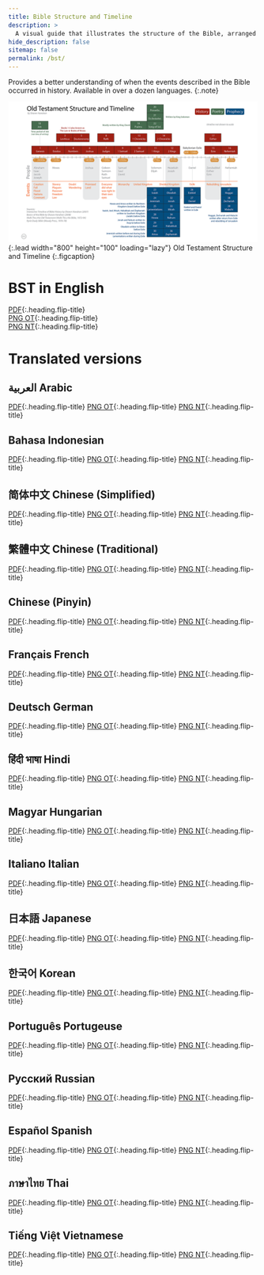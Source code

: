 ```yaml
---
title: Bible Structure and Timeline
description: >
  A visual guide that illustrates the structure of the Bible, arranged chronologically. 
hide_description: false
sitemap: false
permalink: /bst/
---
```


Provides a better understanding of when the events described in the Bible occurred in history. 
Available in over a dozen languages.
{:.note}

![Full-width image](../assets/img/projects/bstot.png){:.lead width="800" height="100" loading="lazy"}
Old Testament Structure and Timeline
{:.figcaption}


# BST in English
[PDF](../assets/pdfs/BibleStructureTimeline.pdf){:.heading.flip-title} <span class="icon-file-pdf"></span>  
[PNG OT](../assets/img/projects/bstot.png){:.heading.flip-title} <span class="icon-file-picture"></span>  
[PNG NT](../assets/img/projects/bstnt.png){:.heading.flip-title} <span class="icon-file-picture"></span>

# Translated versions  
## العربية Arabic 
[PDF](../assets/pdfs/الترتيبالزمنيوالهيكليالكتابالمقدس.pdf){:.heading.flip-title} <span class="icon-file-pdf"></span>
[PNG OT](){:.heading.flip-title} <span class="icon-file-picture"></span>
[PNG NT](){:.heading.flip-title} <span class="icon-file-picture"></span>

## Bahasa Indonesian
[PDF](../assets/pdfs/StrukturdanKronologiAlkitab_BahasaIndonesia.pdf){:.heading.flip-title} <span class="icon-file-pdf"></span>
[PNG OT](){:.heading.flip-title} <span class="icon-file-picture"></span>
[PNG NT](){:.heading.flip-title} <span class="icon-file-picture"></span>

## 简体中文 Chinese (Simplified)
[PDF](../assets/pdfs/圣经架构与时间表(简化字).pdf){:.heading.flip-title} <span class="icon-file-pdf"></span>
[PNG OT](){:.heading.flip-title} <span class="icon-file-picture"></span>
[PNG NT](){:.heading.flip-title} <span class="icon-file-picture"></span>

## 繁體中文 Chinese (Traditional)
[PDF](../assets/pdfs/聖經架構與時間表(繁體字).pdf){:.heading.flip-title} <span class="icon-file-pdf"></span>
[PNG OT](){:.heading.flip-title} <span class="icon-file-picture"></span>
[PNG NT](){:.heading.flip-title} <span class="icon-file-picture"></span>

## Chinese (Pinyin)
[PDF](../assets/pdfs/SimplifiedChinesePinyin.pdf){:.heading.flip-title} <span class="icon-file-pdf"></span>
[PNG OT](){:.heading.flip-title} <span class="icon-file-picture"></span>
[PNG NT](){:.heading.flip-title} <span class="icon-file-picture"></span>

## Français French
[PDF](../assets/pdfs/StructureBibliqueEtChronologie.pdf){:.heading.flip-title} <span class="icon-file-pdf"></span>
[PNG OT](){:.heading.flip-title} <span class="icon-file-picture"></span>
[PNG NT](){:.heading.flip-title} <span class="icon-file-picture"></span>

## Deutsch German
[PDF](../assets/pdfs/GliederungUndZeitleisteDerBibel.pdf){:.heading.flip-title} <span class="icon-file-pdf"></span>
[PNG OT](){:.heading.flip-title} <span class="icon-file-picture"></span>
[PNG NT](){:.heading.flip-title} <span class="icon-file-picture"></span>

##  हिंदी भाषा Hindi
[PDF](../assets/pdfs/बाइबिलसंरचनाऔरसमयरेखा.pdf){:.heading.flip-title} <span class="icon-file-pdf"></span>
[PNG OT](){:.heading.flip-title} <span class="icon-file-picture"></span>
[PNG NT](){:.heading.flip-title} <span class="icon-file-picture"></span>

## Magyar Hungarian
[PDF](../assets/pdfs/BibliaSzerkezeteEsIdorendje.pdf){:.heading.flip-title} <span class="icon-file-pdf"></span>
[PNG OT](){:.heading.flip-title} <span class="icon-file-picture"></span>
[PNG NT](){:.heading.flip-title} <span class="icon-file-picture"></span>

## Italiano Italian
[PDF](../assets/pdfs/StrutturaELineaCronologicaDellaBibbia.pdf){:.heading.flip-title} <span class="icon-file-pdf"></span>
[PNG OT](){:.heading.flip-title} <span class="icon-file-picture"></span>
[PNG NT](){:.heading.flip-title} <span class="icon-file-picture"></span>

##  日本語 Japanese
[PDF](../assets/pdfs/聖書の構造と時系列.pdf){:.heading.flip-title} <span class="icon-file-pdf"></span>
[PNG OT](){:.heading.flip-title} <span class="icon-file-picture"></span>
[PNG NT](){:.heading.flip-title} <span class="icon-file-picture"></span>

## 한국어 Korean
[PDF](../assets/pdfs/성경의구조와%20연대기.pdf){:.heading.flip-title} <span class="icon-file-pdf"></span>
[PNG OT](){:.heading.flip-title} <span class="icon-file-picture"></span>
[PNG NT](){:.heading.flip-title} <span class="icon-file-picture"></span>

## Português Portugeuse
[PDF](../assets/pdfs/EstruturaBiblicaECronologia.pdf){:.heading.flip-title} <span class="icon-file-pdf"></span>
[PNG OT](){:.heading.flip-title} <span class="icon-file-picture"></span>
[PNG NT](){:.heading.flip-title} <span class="icon-file-picture"></span>

## Русский Russian
[PDF](../assets/pdfs/БиблейскаяСтруктураиИсторическаяЛиния.pdf){:.heading.flip-title} <span class="icon-file-pdf"></span>
[PNG OT](){:.heading.flip-title} <span class="icon-file-picture"></span>
[PNG NT](){:.heading.flip-title} <span class="icon-file-picture"></span>

## Español Spanish
[PDF](../assets/pdfs/EstructuraBiblicaYCronograma.pdf){:.heading.flip-title} <span class="icon-file-pdf"></span>
[PNG OT](){:.heading.flip-title} <span class="icon-file-picture"></span>
[PNG NT](){:.heading.flip-title} <span class="icon-file-picture"></span>

## ภาษาไทย Thai
[PDF](../assets/pdfs/โครงสร้างและช่วงเวลาในพระคัมภีร์.pdf){:.heading.flip-title} <span class="icon-file-pdf"></span>
[PNG OT](){:.heading.flip-title} <span class="icon-file-picture"></span>
[PNG NT](){:.heading.flip-title} <span class="icon-file-picture"></span>

## Tiếng Việt Vietnamese
[PDF](../assets/pdfs/VietnameseBST.pdf){:.heading.flip-title} <span class="icon-file-pdf"></span>
[PNG OT](){:.heading.flip-title} <span class="icon-file-picture"></span>
[PNG NT](){:.heading.flip-title} <span class="icon-file-picture"></span>
